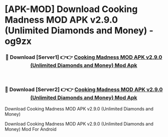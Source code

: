# [APK-MOD] Download Cooking Madness MOD APK v2.9.0 (Unlimited Diamonds and Money) - og9zx


<div align="center">
<h3>🔴 Download [Server1] 👉👉 <a href="https://apk-comot.site?title=Cooking_Madness_MOD_APK_v2.9.0_(Unlimited_Diamonds_and_Money)">Cooking Madness MOD APK v2.9.0 (Unlimited Diamonds and Money) Mod Apk</a></h3><br>
<h3>🔴 Download [Server2] 👉👉 <a href="https://apk-comot.site?title=Cooking_Madness_MOD_APK_v2.9.0_(Unlimited_Diamonds_and_Money)">Cooking Madness MOD APK v2.9.0 (Unlimited Diamonds and Money) Mod Apk</a></h3>
</div>



Download Cooking Madness MOD APK v2.9.0 (Unlimited Diamonds and Money) 

Download Cooking Madness MOD APK v2.9.0 (Unlimited Diamonds and Money) Mod For Android